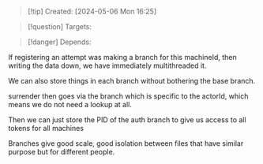 
>[!tip] Created: [2024-05-06 Mon 16:25]

>[!question] Targets: 

>[!danger] Depends: 

If registering an attempt was making a branch for this machineId, then writing the data down, we have immediately multithreaded it.

We can also store things in each branch without bothering the base branch.

surrender then goes via the branch which is specific to the actorId, which means we do not need a lookup at all.

Then we can just store the PID of the auth branch to give us access to all tokens for all machines 

Branches give good scale, good isolation between files that have similar purpose but for different people.